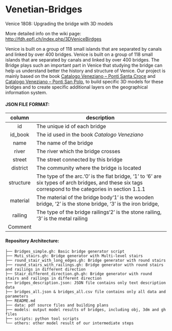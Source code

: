 # Venetian-Bridges
Venice 1808: Upgrading the bridge with 3D models

More detailed info on the wiki page: http://fdh.epfl.ch/index.php/3DVeniceBirdges

Venice is built on a group of 118 small islands that are separated by canals and linked by over 400 bridges. Venice is built on a group of 118 small islands that are separated by canals and linked by over 400 bridges. The Bridge plays such an important part in Venice that studying the bridge can help us understand better the history and structure of Venice. Our project is mainly based on the book [Catalogo Veneziano – Ponti Santa Croce](https://studiosaor.com/product/catalogo-veneziano-ponti-santa-croce/) and [Catalogo Veneziano – Ponti San Polo](https://studiosaor.com/product/catalogo-veneziano-ponti-san-polo/), to build specific 3D models for these bridges and to create specific additional layers on the geographical information system.

####  

#### JSON FILE FORMAT:

|  column   | description                                                  |
| :-------: | ------------------------------------------------------------ |
|    id     | The unique id of each bridge                                 |
|  id_book  | The id used in the book *Catalogo Veneziano*                 |
|   name    | The name of the bridge                                       |
|   river   | The river which the bridge crosses                           |
|  street   | The street connected by this bridge                          |
| district  | The community where the bridge is located                    |
| structure | The type of the arc.‘0’ is the flat bridge, ‘1’ to ‘6’ are six types of arch bridges, and these six tags correspond to the categories in section 1.1.1 |
| material  | The material of the bridge body‘1’ is the wooden bridge, ‘2’ is the stone bridge, ‘3’ is the iron bridge, |
|  railing  | The type of the bridge railings‘2’ is the stone railing, ‘3’ is the metal railing |
|  Comment  |                                                              |

#### Repository Architecture: 

```
├── Bridges_simple.gh: Basic bridge generator script
├── Muti_stairs.gh: Bridge generator with Multi-level stairs
├── round_stair_with_long_edges.gh: Bridge generator with round stairs
├── round_stairs_with_railings.gh: Bridge generator with round stairs and railings in different direction
├── Stair_different_direction.gh.gh: Bridge generator with round stairs and railings in different direction
├── bridges_description.json: JSON file contains only text description data
├── bridges_all.json & bridges_all.csv file contains only all data and parameters
├── README.md
├── data: pdf source files and building plans
├── models: output model results of bridges, including obj, 3dm and gh files
├── scripts: python tool scripts
└── others: other model result of our intermediate steps
```

